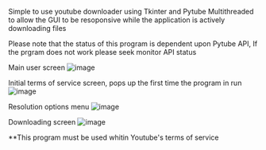 Simple to use youtube downloader using Tkinter and Pytube
Multithreaded to allow the GUI to be resoponsive while the application is actively downloading files

Please note that the status of this program is dependent upon Pytube API, If the prgram does not work please seek monitor API status

Main user screen
![image](https://github.com/MR-VL/GUI-Youtube-Downloader/assets/107425742/c2273dab-7efd-4742-a66a-2f9644df6c63)

Initial terms of service screen, pops up the first time the program in run
![image](https://github.com/MR-VL/GUI-Youtube-Downloader/assets/107425742/fabd889e-b3a1-4280-b329-02f594962fb3)

Resolution options menu
![image](https://github.com/MR-VL/GUI-Youtube-Downloader/assets/107425742/317e8aca-148f-40a2-b75a-001354f041d9)

Downloading screen
![image](https://github.com/MR-VL/GUI-Youtube-Downloader/assets/107425742/2d99d3de-144e-4990-9dce-05cbf1e568e7)


**This program must be used whitin Youtube's terms of service
